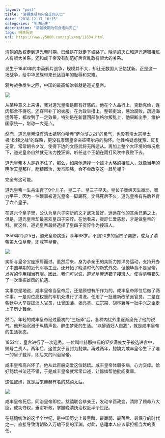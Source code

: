 ```yaml
---
layout: "post"
title: "清朝晚期为何会走向灭亡"
date: "2018-12-17 16:15"
categories: "明清历史"
description: "清朝晚期为何会走向灭亡"
tags: 明清历史
url: https://www.y5000.com/zgls/mq/11604.html
---
```






清朝的政权走到道光帝时期，已经是在就走下坡路了。晚清的灭亡和道光选错接班人有很大关系。还和咸丰帝没有防范好后宫乱政有很大的关系。

发生于1840年的中英鸦片战争，规模并不大，却让无数国人记忆犹新。正是这一场战争，给中华民族带来长达百年的耻辱和灾难。

鸦片战争发生之际，中国的最高统治者就是道光皇帝。

![](https://img.y5000.com/uploads/allimg/170120/13150B238-0.jpg)

从某种意义上来讲，我对道光皇帝是颇有好感的。他在个人品行上，克勤克俭，连肉都舍不得吃，还穿带补丁的衣服。在为政举措上，整顿吏治，惩治腐败，疏通海运等等，都收到了一定效果。特别是在新疆回部张格尔叛乱上，他果断出手，维护国家统一，堪称一大亮点。

然而，道光皇帝没有清太祖努尔哈赤“萨尔浒之战”的勇气，也没有清太宗皇太极“松锦之战”的谋略，更没有康熙皇帝亲征噶尔丹的胸怀。他性格疑虑犹豫、反复无常，常常朝令夕改，使得下边的文臣武将无所适从。再加上整个大环境的每况愈下，道光皇帝自然就无法力挽狂澜，听任这个王朝在雨打风吹中衰败下去。

道光皇帝本人是靠不住了，那么，如果他选择一个雄才大略的接班人，就像当年的明治天皇那样，励精图治，发奋图强，会不会改变这一趋势呢？

完全有这可能。

道光皇帝一生共生育了9个儿子。皇二子、皇三子早夭。皇长子奕纬天生羸弱，智力平平，因为一件琐事被道光皇帝一脚踢死。奕纬死后不久，道光皇帝有先后养育了六个皇子。

在这六个皇子里，公认为皇六子奕訢的文才武功最好，远远在他的其余兄弟之上。但是，道光皇帝却最喜欢皇四子奕詝。在他看来，奕詝仁爱慈悲，才是做皇帝的料。就这样，道光皇帝最终选择了皇四子奕詝作为接班人。

1850年2月25日，道光皇帝病逝，享年68岁。不到20岁的皇四子奕詝，成为了清朝第九位皇帝，即咸丰皇帝。

![](https://img.y5000.com/uploads/allimg/170120/1315063420-1.jpg)

奕訢与皇帝宝座擦肩而过。虽然后来，身为恭亲王的奕訢力推洋务运动，支持开办了中国早期的近代军事工业，还开拓了晚清时代的新式外交，但他毕竟不是皇帝，发挥的作用相当有限。因此，我们可以说，道光皇帝选错了接班人，使得清朝错失了一次重振雄风的机遇。

实事求是地说，咸丰皇帝当皇帝后，还是颇想有所作为的。咸丰皇帝即位后做了两件事。一是对位高权重的军机处进行了清洗，任用了一批维新改革派官员。二是在朝廷中大举提拔汉人官员，让曾国藩、张亮基、左宗棠、胡林翼等一批中兴之臣走上了历史舞台。

然而，年轻的咸丰皇帝经过最初的“三板斧”后，各种内忧外患逐渐磨光了他的锐气。他开始沉溺于纵情声色、醉生梦死的生活。“以醇酒妇人自戕”，就是咸丰皇帝的生活状态。

1852年，皇宫进行了一次选秀。一位叫叶赫那拉氏的17岁满族女子被选进宫中，赐号兰贵人。两年后，这位女子晋封为懿嫔。再过两年，懿嫔为咸丰皇帝生下了唯一的皇子载淳，即后来的同治皇帝。

咸丰皇帝高兴坏了。他从此百般宠爱这位懿嫔。咸丰皇帝体弱多病，心力交瘁。恰好懿嫔书法还不错，于是咸丰皇帝就常常口述，让懿嫔帮他批阅奏章。

这位懿嫔，就是后来赫赫有名的慈禧太后。

![](https://img.y5000.com/uploads/allimg/170120/1315063T5-2.jpg)

咸丰皇帝死后，同治皇帝即位。慈禧联合恭亲王，发动辛酉政变，清除了顾命八大臣，成功夺权，垂帘听政，掌握晚清统治权近半个世纪。

在慈禧统治的这半个世纪，是中国历史上最黑暗、最羸弱、最落后、最保守的时代之一，直接导致清朝坠入万劫不复的深渊。对此，慈禧本人应该承担相当大的责任。

